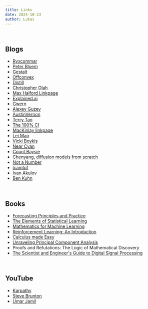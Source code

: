 ```yaml
---
title: Links
date: 2024-10-23 
author: Lukas
---
```


<br> 

## Blogs

* [Ryxcommar](https://ryxcommar.com/)
* [Peter Bloem](https://peterbloem.nl/blog/)
* [Gestalt](https://gestalt.ink/)
* [Offconvex](https://offconvex.org)
* [Distill](https://distill.pub/)
* [Christopher Olah](https://colah.github.io/)
* [Max Halford Linkpage](https://maxhalford.github.io/links/)
* [Explained.ai](https://explained.ai/)
* [Gwern](https://gwern.net/)
* [Alexey Guzey](https://guzey.com/)
* [AustinVernon](https://austinvernon.site/index.html)
* [Terry Tao](https://terrytao.wordpress.com/)
* [The 100% CI](https://www.the100.ci/)
* [MacKinlay linkpage](https://danmackinlay.name/notebook/blogroll.html)
* [Lei Mao](https://leimao.github.io/blog/)
* [Vicki Boykis](https://vickiboykis.com/)
* [Near Cyan](https://near.blog/)
* [Count Baysie](https://www.countbayesie.com/)
* [Chenyang, diffusion models from scratch](https://www.chenyang.co/diffusion.html)
* [Not a Number](https://www.nan.fyi/)
* [lcamtuf](https://lcamtuf.substack.com/)
* [Ivan Akulov](https://iamakulov.com/notes/)
* [Ben Kuhn](https://www.benkuhn.net/)

<br>   

## Books

* [Forecasting Principles and Practice](https://otexts.com/fpp3/)
* [The Elements of Statistical Learning](https://hastie.su.domains/Papers/ESLII.pdf)
* [Mathematics for Machine Learning](https://mml-book.github.io/book/mml-book.pdf)
* [Reinforcement Learning: An Introduction](http://incompleteideas.net/book/the-book-2nd.html)
* [Calculus made Easy](https://calculusmadeeasy.org/)
* [Unraveling Principal Component Analysis](https://peterbloem.nl/publications/unraveling-pca)
* Proofs and Refutations: The Logic of Mathematical Discovery
* [The Scientist and Engineer's Guide to Digital Signal Processing](https://www.dspguide.com/ch1/1.htm)
<br>  

## YouTube

* [Karpathy](https://www.youtube.com/@AndrejKarpathy)
* [Steve Brunton](https://www.youtube.com/@Eigensteve)
* [Umar Jamil](https://www.youtube.com/@umarjamilai)
